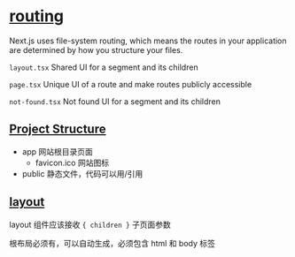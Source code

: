 # [routing](https://nextjs.org/docs/app/building-your-application/routing)

Next.js uses file-system routing, which means the routes in your application are determined by how you structure your files.

`layout.tsx` Shared UI for a segment and its children

`page.tsx` Unique UI of a route and make routes publicly accessible

`not-found.tsx` Not found UI for a segment and its children

## [Project Structure](https://nextjs.org/docs/getting-started/project-structure)

- app 网站根目录页面
  - favicon.ico 网站图标
- public 静态文件，代码可以用/引用

## [layout](https://nextjs.org/docs/app/building-your-application/routing/pages-and-layouts)

layout 组件应该接收 `{ children }` 子页面参数

根布局必须有，可以自动生成，必须包含 html 和 body 标签
